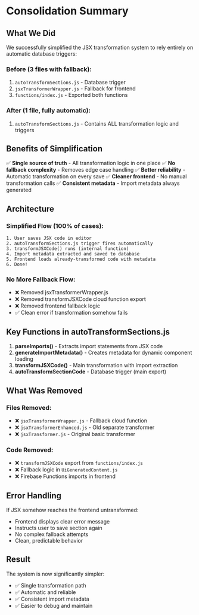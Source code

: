 # Consolidation Summary

## What We Did

We successfully simplified the JSX transformation system to rely entirely on automatic database triggers:

### Before (3 files with fallback):
1. `autoTransformSections.js` - Database trigger
2. `jsxTransformerWrapper.js` - Fallback for frontend
3. `functions/index.js` - Exported both functions

### After (1 file, fully automatic):
1. `autoTransformSections.js` - Contains ALL transformation logic and triggers

## Benefits of Simplification

✅ **Single source of truth** - All transformation logic in one place
✅ **No fallback complexity** - Removes edge case handling
✅ **Better reliability** - Automatic transformation on every save
✅ **Cleaner frontend** - No manual transformation calls
✅ **Consistent metadata** - Import metadata always generated

## Architecture

### Simplified Flow (100% of cases):
```
1. User saves JSX code in editor
2. autoTransformSections.js trigger fires automatically
3. transformJSXCode() runs (internal function)
4. Import metadata extracted and saved to database
5. Frontend loads already-transformed code with metadata
6. Done!
```

### No More Fallback Flow:
- ❌ Removed jsxTransformerWrapper.js
- ❌ Removed transformJSXCode cloud function export
- ❌ Removed frontend fallback logic
- ✅ Clean error if transformation somehow fails

## Key Functions in autoTransformSections.js

1. **parseImports()** - Extracts import statements from JSX code
2. **generateImportMetadata()** - Creates metadata for dynamic component loading
3. **transformJSXCode()** - Main transformation with import extraction
4. **autoTransformSectionCode** - Database trigger (main export)

## What Was Removed

### Files Removed:
- ❌ `jsxTransformerWrapper.js` - Fallback cloud function
- ❌ `jsxTransformerEnhanced.js` - Old separate transformer
- ❌ `jsxTransformer.js` - Original basic transformer

### Code Removed:
- ❌ `transformJSXCode` export from `functions/index.js`
- ❌ Fallback logic in `UiGeneratedContent.js`
- ❌ Firebase Functions imports in frontend

## Error Handling

If JSX somehow reaches the frontend untransformed:
- Frontend displays clear error message
- Instructs user to save section again
- No complex fallback attempts
- Clean, predictable behavior

## Result

The system is now significantly simpler:
- ✅ Single transformation path
- ✅ Automatic and reliable
- ✅ Consistent import metadata
- ✅ Easier to debug and maintain
